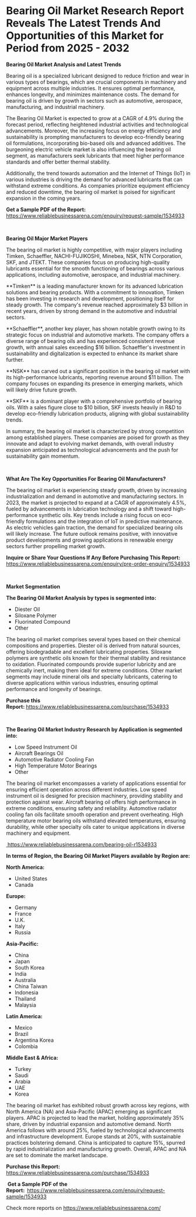<p><h1>Bearing Oil Market Research Report Reveals The Latest Trends And Opportunities of this Market for Period from 2025 - 2032</h1></p><p><strong>Bearing Oil Market Analysis and Latest Trends</strong></p>
<p><p>Bearing oil is a specialized lubricant designed to reduce friction and wear in various types of bearings, which are crucial components in machinery and equipment across multiple industries. It ensures optimal performance, enhances longevity, and minimizes maintenance costs. The demand for bearing oil is driven by growth in sectors such as automotive, aerospace, manufacturing, and industrial machinery.</p><p>The Bearing Oil Market is expected to grow at a CAGR of 4.9% during the forecast period, reflecting heightened industrial activities and technological advancements. Moreover, the increasing focus on energy efficiency and sustainability is prompting manufacturers to develop eco-friendly bearing oil formulations, incorporating bio-based oils and advanced additives. The burgeoning electric vehicle market is also influencing the bearing oil segment, as manufacturers seek lubricants that meet higher performance standards and offer better thermal stability.</p><p>Additionally, the trend towards automation and the Internet of Things (IoT) in various industries is driving the demand for advanced lubricants that can withstand extreme conditions. As companies prioritize equipment efficiency and reduced downtime, the bearing oil market is poised for significant expansion in the coming years.</p></p>
<p><strong>Get a Sample PDF of the Report:&nbsp;</strong> <a href="https://www.reliablebusinessarena.com/enquiry/request-sample/1534933?utm_campaign=3346&utm_medium=2&utm_source=Github&utm_content=ia&utm_term=04042025&utm_id=bearing-oil">https://www.reliablebusinessarena.com/enquiry/request-sample/1534933</a></p>
<p>&nbsp;</p>
<p><strong>Bearing Oil Major Market Players</strong></p>
<p><p>The bearing oil market is highly competitive, with major players including Timken, Schaeffler, NACHI-FUJIKOSHI, Minebea, NSK, NTN Corporation, SKF, and JTEKT. These companies focus on producing high-quality lubricants essential for the smooth functioning of bearings across various applications, including automotive, aerospace, and industrial machinery.</p><p>**Timken** is a leading manufacturer known for its advanced lubrication solutions and bearing products. With a commitment to innovation, Timken has been investing in research and development, positioning itself for steady growth. The company's revenue reached approximately $3 billion in recent years, driven by strong demand in the automotive and industrial sectors.</p><p>**Schaeffler**, another key player, has shown notable growth owing to its strategic focus on industrial and automotive markets. The company offers a diverse range of bearing oils and has experienced consistent revenue growth, with annual sales exceeding $16 billion. Schaeffler's investment in sustainability and digitalization is expected to enhance its market share further.</p><p>**NSK** has carved out a significant position in the bearing oil market with its high-performance lubricants, reporting revenue around $11 billion. The company focuses on expanding its presence in emerging markets, which will likely drive future growth.</p><p>**SKF** is a dominant player with a comprehensive portfolio of bearing oils. With a sales figure close to $10 billion, SKF invests heavily in R&D to develop eco-friendly lubrication products, aligning with global sustainability trends.</p><p>In summary, the bearing oil market is characterized by strong competition among established players. These companies are poised for growth as they innovate and adapt to evolving market demands, with overall industry expansion anticipated as technological advancements and the push for sustainability gain momentum.</p></p>
<p>&nbsp;</p>
<p><strong>What Are The Key Opportunities For Bearing Oil Manufacturers?</strong></p>
<p><p>The bearing oil market is experiencing steady growth, driven by increasing industrialization and demand in automotive and manufacturing sectors. In 2023, the market is projected to expand at a CAGR of approximately 4.5%, fueled by advancements in lubrication technology and a shift toward high-performance synthetic oils. Key trends include a rising focus on eco-friendly formulations and the integration of IoT in predictive maintenance. As electric vehicles gain traction, the demand for specialized bearing oils will likely increase. The future outlook remains positive, with innovative product developments and growing applications in renewable energy sectors further propelling market growth.</p></p>
<p><strong>Inquire or Share Your Questions If Any Before Purchasing This Report:</strong> <a href="https://www.reliablebusinessarena.com/enquiry/pre-order-enquiry/1534933?utm_campaign=3346&utm_medium=2&utm_source=Github&utm_content=ia&utm_term=04042025&utm_id=bearing-oil">https://www.reliablebusinessarena.com/enquiry/pre-order-enquiry/1534933</a></p>
<p>&nbsp;</p>
<p><strong>Market Segmentation</strong></p>
<p><strong>The Bearing Oil Market Analysis by types is segmented into:</strong></p>
<p><ul><li>Diester Oil</li><li>Siloxane Polymer</li><li>Fluorinated Compound</li><li>Other</li></ul></p>
<p><p>The bearing oil market comprises several types based on their chemical compositions and properties. Diester oil is derived from natural sources, offering biodegradable and excellent lubricating properties. Siloxane polymers are synthetic oils known for their thermal stability and resistance to oxidation. Fluorinated compounds provide superior lubricity and are chemically inert, making them ideal for extreme conditions. Other market segments may include mineral oils and specialty lubricants, catering to diverse applications within various industries, ensuring optimal performance and longevity of bearings.</p></p>
<p><strong>Purchase this Report:&nbsp;</strong><a href="https://www.reliablebusinessarena.com/purchase/1534933?utm_campaign=3346&utm_medium=2&utm_source=Github&utm_content=ia&utm_term=04042025&utm_id=bearing-oil">https://www.reliablebusinessarena.com/purchase/1534933</a></p>
<p>&nbsp;</p>
<p><strong>The Bearing Oil Market Industry Research by Application is segmented into:</strong></p>
<p><ul><li>Low Speed Instrument Oil</li><li>Aircraft Bearings Oil</li><li>Automotive Radiator Cooling Fan</li><li>High Temperature Motor Bearings</li><li>Other</li></ul></p>
<p><p>The bearing oil market encompasses a variety of applications essential for ensuring efficient operation across different industries. Low speed instrument oil is designed for precision machinery, providing stability and protection against wear. Aircraft bearing oil offers high performance in extreme conditions, ensuring safety and reliability. Automotive radiator cooling fan oils facilitate smooth operation and prevent overheating. High temperature motor bearing oils withstand elevated temperatures, ensuring durability, while other specialty oils cater to unique applications in diverse machinery and equipment.</p></p>
<p><a href="https://www.reliablebusinessarena.com/bearing-oil-r1534933?utm_campaign=3346&utm_medium=2&utm_source=Github&utm_content=ia&utm_term=04042025&utm_id=bearing-oil">&nbsp;https://www.reliablebusinessarena.com/bearing-oil-r1534933</a></p>
<p><strong>In terms of Region, the Bearing Oil Market Players available by Region are:</strong></p>
<p>
    <p> <strong> North America: </strong>
        <ul>
            <li>United States</li>
            <li>Canada</li>
        </ul>
        </p> 
    <p> <strong> Europe: </strong>
        <ul>
            <li>Germany</li>
            <li>France</li>
            <li>U.K.</li>
            <li>Italy</li>
            <li>Russia</li>
        </ul>
        </p> 
    <p> <strong> Asia-Pacific: </strong>
        <ul>
            <li>China</li>
            <li>Japan</li>
            <li>South Korea</li>
            <li>India</li>
            <li>Australia</li>
            <li>China Taiwan</li>
            <li>Indonesia</li>
            <li>Thailand</li>
            <li>Malaysia</li>
        </ul>
        </p> 
    <p> <strong> Latin America: </strong>
        <ul>
            <li>Mexico</li>
            <li>Brazil</li>
            <li>Argentina Korea</li>
            <li>Colombia</li>
        </ul>
        </p> 
    <p> <strong> Middle East & Africa: </strong>
        <ul>
            <li>Turkey</li>
            <li>Saudi</li>
            <li>Arabia</li>
            <li>UAE</li>
            <li>Korea</li>
        </ul>
    </p>
    </p>
<p><p>The bearing oil market has exhibited robust growth across key regions, with North America (NA) and Asia-Pacific (APAC) emerging as significant players. APAC is projected to lead the market, holding approximately 35% share, driven by industrial expansion and automotive demand. North America follows with around 25%, fueled by technological advancements and infrastructure development. Europe stands at 20%, with sustainable practices bolstering demand. China is anticipated to capture 15%, spurred by rapid industrialization and manufacturing growth. Overall, APAC and NA are set to dominate the market landscape.</p></p>
<p><strong>Purchase this Report: </strong><a href="https://www.reliablebusinessarena.com/purchase/1534933?utm_campaign=3346&utm_medium=2&utm_source=Github&utm_content=ia&utm_term=04042025&utm_id=bearing-oil">https://www.reliablebusinessarena.com/purchase/1534933</a></p>
<p>&nbsp;<strong>Get a Sample PDF of the Report:&nbsp;&nbsp;</strong><a href="https://www.reliablebusinessarena.com/enquiry/request-sample/1534933?utm_campaign=3346&utm_medium=2&utm_source=Github&utm_content=ia&utm_term=04042025&utm_id=bearing-oil">https://www.reliablebusinessarena.com/enquiry/request-sample/1534933</a></p>
<p><strong></strong></p>
<p>Check more reports on <a href="https://www.reliablebusinessarena.com/?utm_campaign=3346&utm_medium=2&utm_source=Github&utm_content=ia&utm_term=04042025&utm_id=bearing-oil">https://www.reliablebusinessarena.com/</a></p>